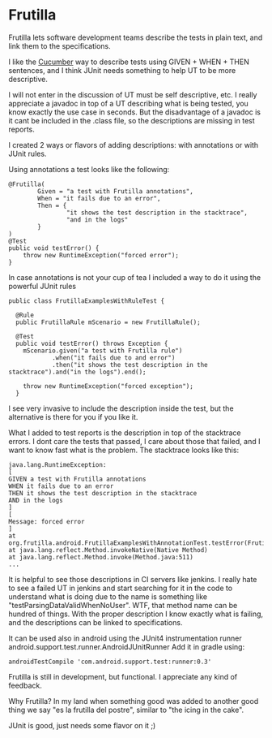 # Frutilla
Frutilla lets software development teams describe the tests in plain text, and link them to the specifications.

I like the [Cucumber](https://cucumber.io/) way to describe tests using GIVEN + WHEN + THEN sentences, and I think JUnit needs something to help UT to be more descriptive.

I will not enter in the discussion of UT must be self descriptive, etc. I really appreciate a javadoc in top of a UT describing what is being tested, you know exactly the use case in seconds.
But the disadvantage of a javadoc is it cant be included in the .class file, so the descriptions are missing in test reports.

I created 2 ways or flavors of adding descriptions: with annotations or with JUnit rules.

Using annotations a test looks like the following:

    @Frutilla(
            Given = "a test with Frutilla annotations",
            When = "it fails due to an error",
            Then = {
                    "it shows the test description in the stacktrace",
                    "and in the logs"
            }
    )
    @Test
    public void testError() {
        throw new RuntimeException("forced error");
    }

In case annotations is not your cup of tea I included a way to do it using the powerful JUnit rules

    public class FrutillaExamplesWithRuleTest {

      @Rule
      public FrutillaRule mScenario = new FrutillaRule();
      
      @Test
      public void testError() throws Exception {
        mScenario.given("a test with Frutilla rule")
                .when("it fails due to and error")
                .then("it shows the test description in the stacktrace").and("in the logs").end();

        throw new RuntimeException("forced exception");
      }

I see very invasive to include the description inside the test, but the alternative is there for you if you like it.

What I added to test reports is the description in top of the stacktrace errors. I dont care the tests that passed, I care about those that failed, and I want to know fast what is the problem. 
The stacktrace looks like this:

    java.lang.RuntimeException:
    [
    GIVEN a test with Frutilla annotations
    WHEN it fails due to an error
    THEN it shows the test description in the stacktrace
    AND in the logs
    ]
    [
    Message: forced error
    ]
    at org.frutilla.android.FrutillaExamplesWithAnnotationTest.testError(FrutillaExamplesWithAnnotationTest.java:38)
    at java.lang.reflect.Method.invokeNative(Native Method)
    at java.lang.reflect.Method.invoke(Method.java:511)
    ...
  
It is helpful to see those descriptions in CI servers like jenkins. I really hate to see a failed UT in jenkins and start searching for it in the code to understand what is doing due to the name is something like "testParsingDataValidWhenNoUser". WTF, that method name can be hundred of things.
With the proper description I know exactly what is failing, and the descriptions can be linked to specifications.

It can be used also in android using the JUnit4 instrumentation runner android.support.test.runner.AndroidJUnitRunner
Add it in gradle using:

    androidTestCompile 'com.android.support.test:runner:0.3'
    
Frutilla is still in development, but functional. I appreciate any kind of feedback.

Why Frutilla? In my land when something good was added to another good thing we say "es la frutilla del postre", similar to "the icing in the cake".

JUnit is good, just needs some flavor on it ;)


